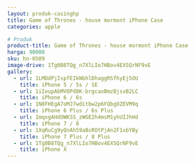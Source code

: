 ```yaml
---
layout: produk-casinghp
title: Game of Thrones - house mormont iPhone Case
categories: apple

# Produk
product-title: Game of Thrones - house mormont iPhone Case
harga: 90000
sku: hn-0509
image-drive: 1Tg0B8TQg_n7XlLIo7HBov4EXSQrNF9vE
gallery:
  - url: 1LMDdPjIspfEIkNbhlDhaggRSfhyEj5OU
    title: iPhone 5 / 5s / SE
  - url: 1iIoupAbMVOPd8K-brgcaoBmzBjsxB2LC
    title: iPhone 6 / 6s
  - url: 1N8FHEgA7oMJ7wditbw2p6FQbgOZEVM9q
    title: iPhone 6 Plus / 6s Plus
  - url: 1mqxgAHdOWKSS_zWGE2h4msM1yhUIJhHd
    title: iPhone 7 / 8
  - url: 1XqRuCg9yQnAh59aBcROtPjAn2F1xbYBy
    title: iPhone 7 Plus / 8 Plus
  - url: 1Tg0B8TQg_n7XlLIo7HBov4EXSQrNF9vE
    title: iPhone X
---
```

